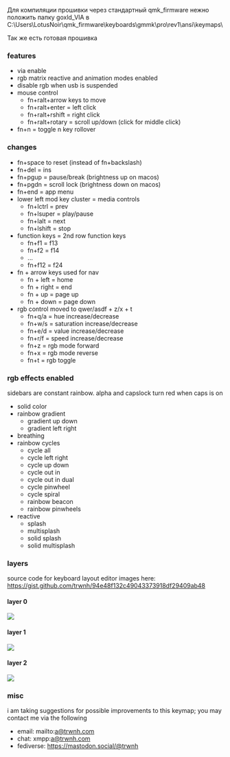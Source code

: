 Для компиляции прошивки через стандартный qmk_firmware нежно положить папку goxld_VIA в C:\Users\LotusNoir\qmk_firmware\keyboards\gmmk\pro\rev1\ansi\keymaps\

Так же есть готовая прошивка

### features

- via enable
- rgb matrix reactive and animation modes enabled
- disable rgb when usb is suspended
- mouse control
	- fn+ralt+arrow keys to move
	- fn+ralt+enter = left click
	- fn+ralt+rshift = right click
	- fn+ralt+rotary = scroll up/down (click for middle click)
- fn+n = toggle n key rollover

### changes

- fn+space to reset (instead of fn+backslash)
- fn+del = ins
- fn+pgup = pause/break (brightness up on macos)
- fn+pgdn = scroll lock (brightness down on macos)
- fn+end = app menu
- lower left mod key cluster = media controls
	- fn+lctrl = prev
	- fn+lsuper = play/pause
	- fn+lalt = next
	- fn+lshift = stop
- function keys = 2nd row function keys
	- fn+f1 = f13
	- fn+f2 = f14
	- ...
	- fn+f12 = f24
- fn + arrow keys used for nav
	- fn + left = home
	- fn + right = end
	- fn + up = page up
	- fn + down = page down
- rgb control moved to qwer/asdf + z/x + t
	- fn+q/a = hue increase/decrease
	- fn+w/s = saturation increase/decrease
	- fn+e/d = value increase/decrease
	- fn+r/f = speed increase/decrease
	- fn+z = rgb mode forward
	- fn+x = rgb mode reverse
	- fn+t = rgb toggle

### rgb effects enabled

sidebars are constant rainbow. alpha and capslock turn red when caps is on

- solid color
- rainbow gradient
	- gradient up down
	- gradient left right
- breathing
- rainbow cycles
	- cycle all
	- cycle left right
	- cycle up down
	- cycle out in
	- cycle out in dual
	- cycle pinwheel
	- cycle spiral
	- rainbow beacon
	- rainbow pinwheels
- reactive
	- splash
	- multisplash
	- solid splash
	- solid multisplash

### layers

source code for keyboard layout editor images here: https://gist.github.com/trwnh/94e48f132c49043373918df29409ab48

#### layer 0

![](https://i.imgur.com/P1hSkZT.png)

#### layer 1

![](https://i.imgur.com/qqiObxP.png)

#### layer 2

![](https://i.imgur.com/W0i1D0C.png)

### misc

i am taking suggestions for possible improvements to this keymap; you may contact me via the following

- email: mailto:a@trwnh.com
- chat: xmpp:a@trwnh.com
- fediverse: https://mastodon.social/@trwnh